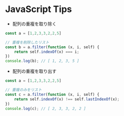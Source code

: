 # JavaScript Tips

- 配列の重複を取り除く

```ts
const a = [1,2,3,3,2,2,5]

// 重複を削除したリスト
const b = a.filter(function (x, i, self) {
    return self.indexOf(x) === i;
})
console.log(b); // [ 1, 2, 3, 5 ]
```

- 配列の重複を取り出す

```ts
const a = [1,2,3,3,2,2,5]

// 重複のみをリスト
const c = a.filter(function (x, i, self) {
    return self.indexOf(x) !== self.lastIndexOf(x);
})
console.log(c); // [ 2, 3, 3, 2, 2 ]
```
